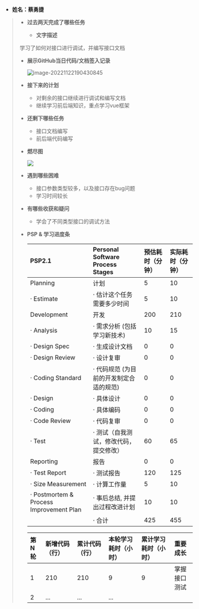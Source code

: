- **姓名：蔡勇捷**

> - **过去两天完成了哪些任务**
>
>   - **文字描述**
>
> ​              学习了如何对接口进行调试，并编写接口文档
>
>   - **展示GitHub当日代码/文档签入记录**
>
>     ![image-20221122190430845](image-20221122190430845.png)
>
> - **接下来的计划**
>
>   - 对剩余的接口继续进行调试和编写文档
>   - 继续学习前后端知识，重点学习vue框架
>
> - **还剩下哪些任务**
>
>   - 接口文档编写
>   - 前后端代码编写
>   
> - **燃尽图**
>
>   ![](image-table.png)
>
> - **遇到哪些困难**
>
>   - 接口参数类型较多，以及接口存在bug问题
>   - 学习时间较长
>
> - **有哪些收获和疑问**
>
>   - 学会了不同类型接口的调试方法
>
> - **PSP & 学习进度条**
>
>   | PSP2.1                                  | Personal Software Process Stages        | 预估耗时（分钟） | 实际耗时（分钟） |
>   | :-------------------------------------- | :-------------------------------------- | :--------------- | :--------------- |
>   | Planning                                | 计划                                    | 5                | 10               |
>   | · Estimate                              | · 估计这个任务需要多少时间              | 5                | 10               |
>   | Development                             | 开发                                    | 200              | 210              |
>   | · Analysis                              | · 需求分析 (包括学习新技术)             | 10               | 15               |
>   | · Design Spec                           | · 生成设计文档                          | 0                | 0                |
>   | · Design Review                         | · 设计复审                              | 0                | 0                |
>   | · Coding Standard                       | · 代码规范 (为目前的开发制定合适的规范) | 0                | 0                |
>   | · Design                                | · 具体设计                              | 0                | 0                |
>   | · Coding                                | · 具体编码                              | 0                | 0                |
>   | · Code Review                           | · 代码复审                              | 0                | 0                |
>   | · Test                                  | · 测试（自我测试，修改代码，提交修改）  | 60               | 65               |
>   | Reporting                               | 报告                                    | 0                | 0                |
>   | · Test Report                           | · 测试报告                              | 120              | 125              |
>   | · Size Measurement                      | · 计算工作量                            | 5                | 10               |
>   | · Postmortem & Process Improvement Plan | · 事后总结, 并提出过程改进计划          | 10               | 10               |
>   |                                         | · 合计                                  | 425              | 455              |
>
>   | 第N轮 | 新增代码（行） | 累计代码（行） | 本轮学习耗时（小时） | 累计学习耗时（小时） | 重要成长     |
>   | :---- | :------------- | :------------- | :------------------- | :------------------- | :----------- |
>   | 1     | 210            | 210            | 9                    | 9                    | 掌握接口测试 |
>   | 2     | ...            | ...            | ...                  |                      |              |
